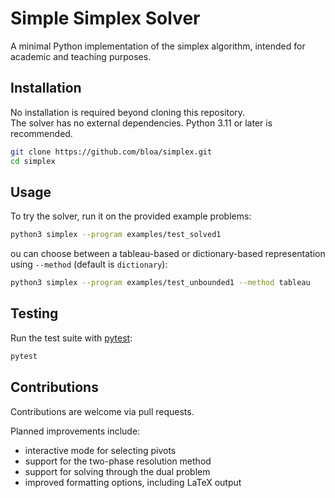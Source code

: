 # Simple Simplex Solver

A minimal Python implementation of the simplex algorithm, intended for academic and teaching purposes.


## Installation

No installation is required beyond cloning this repository.  
The solver has no external dependencies.
Python 3.11 or later is recommended.

```bash
git clone https://github.com/bloa/simplex.git
cd simplex
```


## Usage

To try the solver, run it on the provided example problems:

```bash
python3 simplex --program examples/test_solved1
```

ou can choose between a tableau-based or dictionary-based representation using `--method` (default is `dictionary`):

```bash
python3 simplex --program examples/test_unbounded1 --method tableau
```

## Testing

Run the test suite with [pytest](https://pytest.org/):

```bash
pytest
```

## Contributions

Contributions are welcome via pull requests.

Planned improvements include:
- interactive mode for selecting pivots
- support for the two-phase resolution method
- support for solving through the dual problem
- improved formatting options, including LaTeX output
